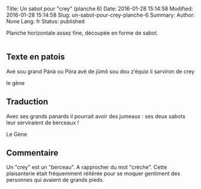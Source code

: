 Title: Un sabot pour "crey" (planche 6)
Date: 2016-01-28 15:14:58
Modified: 2016-01-28 15:14:58
Slug: un-sabot-pour-crey-planche-6
Summary: 
Author: None
Lang: fr
Status: published

Planche horizontale assez fine, découpée en forme de sabot.

<figure class="image-block" style="float: center;">
  <img alt="" src="{static}/images/planche_6.png">
  <figcaption style="max-width: 685px"></figcaption>
</figure>


## Texte en patois
Avé sou grand Pánà ou Póra avé de jûmô sou dou z’équio li sarvïron de crey

le gène

## Traduction
Avec ses grands panards il pourrait avoir des jumeaux : ses deux sabots leur serviraient de berceaux !

Le Gène

## Commentaire
Un "crey" est un "berceau". A rapprocher du mot "crèche".
Cette plaisanterie était fréquemment réitérée pour se moquer gentiment des personnes qui avaient de grands pieds.



